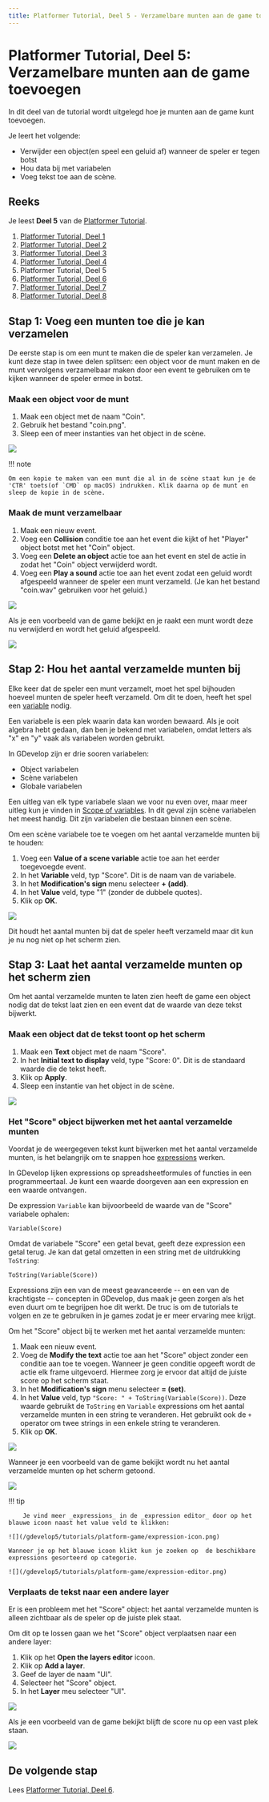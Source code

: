 ```yaml
---
title: Platformer Tutorial, Deel 5 - Verzamelbare munten aan de game toevoegen
---
```

# Platformer Tutorial, Deel 5: Verzamelbare munten aan de game toevoegen

In dit deel van de tutorial wordt uitgelegd hoe je munten aan de game kunt toevoegen.

Je leert het volgende:

- Verwijder een object(en speel een geluid af) wanneer de speler er tegen botst
- Hou data bij met variabelen
- Voeg tekst toe aan de scène.

## Reeks

Je leest **Deel 5** van de [Platformer Tutorial](/gdevelop5/tutorials/platformer).

1. [Platformer Tutorial, Deel 1](/nl/gdevelop5/tutorials/platformer)
2. [Platformer Tutorial, Deel 2](/nl/gdevelop5/tutorials/platformer/part-2)
3. [Platformer Tutorial, Deel 3](/nl/gdevelop5/tutorials/platformer/part-3)
4. [Platformer Tutorial, Deel 4](/nl/gdevelop5/tutorials/platformer/part-4)
5. Platformer Tutorial, Deel 5
6. [Platformer Tutorial, Deel 6](/gdevelop5/tutorials/platformer/part-6)
7. [Platformer Tutorial, Deel 7](/gdevelop5/tutorials/platformer/part-7)
8. [Platformer Tutorial, Deel 8](/gdevelop5/tutorials/platformer/part-8)


## Stap 1: Voeg een munten toe die je kan verzamelen

De eerste stap is om een munt te maken die de speler kan verzamelen. Je kunt deze stap in twee delen splitsen: een object voor de munt maken en de munt vervolgens verzamelbaar maken door een event te gebruiken om te kijken wanneer de speler ermee in botst.

### Maak een object voor de munt

1. Maak een object met de naam "Coin".
2. Gebruik het bestand "coin.png".
3. Sleep een of meer instanties van het object in de scène.

![](/gdevelop5/tutorials/platformer/05-01-coin-object.jpg)

!!! note

    Om een kopie te maken van een munt die al in de scène staat kun je de 'CTR' toets(of `CMD` op macOS) indrukken. Klik daarna op de munt en sleep de kopie in de scène.

### Maak de munt verzamelbaar

1. Maak een nieuw event.
2. Voeg een **Collision** conditie toe aan het event die kijkt of het "Player" object botst met het "Coin" object.
3. Voeg een **Delete an object** actie toe aan het event en stel de actie in zodat het "Coin" object verwijderd wordt.
4. Voeg een **Play a sound** actie toe aan het event zodat een geluid wordt afgespeeld wanneer de speler een munt verzameld. (Je kan het bestand "coin.wav" gebruiken voor het geluid.)

![](/gdevelop5/tutorials/platformer/05-02-coin-collectible.jpg)

Als je een voorbeeld van de game bekijkt en je raakt een munt wordt deze nu verwijderd en wordt het geluid afgespeeld.

![](/gdevelop5/tutorials/platformer/05-02-collect-coin-preview.gif)

## Stap 2: Hou het aantal verzamelde munten bij

Elke keer dat de speler een munt verzamelt, moet het spel bijhouden hoeveel munten de speler heeft verzameld. Om dit te doen, heeft het spel een [variable](/gdevelop5/all-features/variables) nodig.

Een variabele is een plek waarin data kan worden bewaard. Als je ooit algebra hebt gedaan, dan ben je bekend met variabelen, omdat letters als "x" en "y" vaak als variabelen worden gebruikt.

In GDevelop zijn er drie sooren variabelen:

* Object variabelen
* Scène variabelen
* Globale variabelen

Een uitleg van elk type variabele slaan we voor nu even over, maar meer uitleg kun je vinden in  [Scope of variables](http://wiki.compilgames.net/doku.php/gdevelop5/all-features/variables#scope_of_variables). In dit geval zijn scène variabelen het meest handig. Dit zijn variabelen die bestaan binnen een scène.

Om een scène variabele toe te voegen om het aantal verzamelde munten bij te houden:

1. Voeg een **Value of a scene variable** actie toe aan het eerder toegevoegde event.
2. In het **Variable** veld, typ "Score". Dit is de naam van de variabele.
3. In het **Modification's sign** menu selecteer **+ (add)**.
4. In het **Value** veld, type "1" (zonder de dubbele quotes).
5. Klik op **OK**.

![](/gdevelop5/tutorials/platformer/05-03-scene-variable.jpg)

Dit houdt het aantal munten bij dat de speler heeft verzameld maar dit kun je nu nog niet op het scherm zien.

## Stap 3: Laat het aantal verzamelde munten op het scherm zien

Om het aantal verzamelde munten te laten zien heeft de game een object nodig dat de tekst laat zien en een event dat de waarde van deze tekst bijwerkt.

### Maak een object dat de tekst toont op het scherm

1. Maak een **Text** object met de naam "Score".
2. In het **Initial text to display** veld, type "Score: 0". Dit is de standaard waarde die de tekst heeft.
3. Klik op **Apply**.
4. Sleep een instantie van het object in de scène.

![](/gdevelop5/tutorials/platformer/05-04-text-object.jpg)

### Het "Score" object bijwerken met het aantal verzamelde munten

Voordat je de weergegeven tekst kunt bijwerken met het aantal verzamelde munten, is het belangrijk om te snappen hoe [expressions](/gdevelop5/expressions) werken.

In GDevelop lijken expressions op spreadsheetformules of functies in een programmeertaal. Je kunt een waarde doorgeven aan een expression en een waarde ontvangen.

De expression `Variable` kan bijvoorbeeld de waarde van de "Score" variabele ophalen:

```
Variable(Score)
```

Omdat de variabele "Score" een getal bevat, geeft deze expression een getal terug. Je kan dat getal omzetten in een string met de uitdrukking `ToString`:

```
ToString(Variable(Score))
```

Expressions zijn een van de meest geavanceerde -- en een van de krachtigste -- concepten in GDevelop, dus maak je geen zorgen als het even duurt om te begrijpen hoe dit werkt. De truc is om de tutorials te volgen en ze te gebruiken in je games zodat je er meer ervaring mee krijgt.

Om het "Score" object bij te werken met het aantal verzamelde munten:

1. Maak een nieuw event.
2. Voeg de **Modify the text** actie toe aan het "Score" object zonder een conditie aan toe te voegen. Wanneer je geen conditie opgeeft wordt de actie elk frame uitgevoerd. Hiermee zorg je ervoor dat altijd de juiste score op het scherm staat.
3. In het **Modification's sign** menu selecteer **= (set)**.
4. In het **Value** veld, typ `"Score: " + ToString(Variable(Score))`. Deze waarde gebruikt de `ToString` en `Variable` expressions om het aantal verzamelde munten in een string te veranderen. Het gebruikt ook de `+` operator om twee strings in een enkele string te veranderen.
5. Klik op **OK**.

![](/gdevelop5/tutorials/platformer/05-05-modify-text-object.jpg)

Wanneer je een voorbeeld van de game bekijkt wordt nu het aantal verzamelde munten op het scherm getoond.

![](/gdevelop5/tutorials/platformer/05-06-score-preview.gif)

!!! tip

        Je vind meer _expressions_ in de _expression editor_ door op het blauwe icoon naast het value veld te klikken:

    ![](/gdevelop5/tutorials/platform-game/expression-icon.png)

    Wanneer je op het blauwe icoon klikt kun je zoeken op  de beschikbare expressions gesorteerd op categorie.

    ![](/gdevelop5/tutorials/platform-game/expression-editor.png)


### Verplaats de tekst naar een andere layer

Er is een probleem met het "Score" object: het aantal verzamelde munten is alleen zichtbaar als de speler op de juiste plek staat.

Om dit op te lossen gaan we het "Score" object verplaatsen naar een andere layer:

1. Klik op het **Open the layers editor** icoon.
2. Klik op **Add a layer**.
3. Geef de layer de naam "UI".
4. Selecteer het "Score" object.
5. In het **Layer** meu selecteer "UI".

![](/gdevelop5/tutorials/platformer/05-07-change-layer.gif)

Als je een voorbeeld van de game bekijkt blijft de score nu op een vast plek staan.

![](/gdevelop5/tutorials/platformer/05-08-score-ui-layer-preview.gif)

## De volgende stap

Lees [Platformer Tutorial, Deel 6](/gdevelop5/tutorials/platformer/part-6).